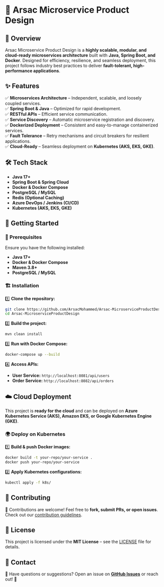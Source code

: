 # 🚀 Arsac Microservice Product Design

## 🌟 Overview
Arsac Microservice Product Design is a **highly scalable, modular, and cloud-ready microservices architecture** built with **Java, Spring Boot, and Docker**. Designed for efficiency, resilience, and seamless deployment, this project follows industry best practices to deliver **fault-tolerant, high-performance applications**.

## ✨ Features
✅ **Microservices Architecture** – Independent, scalable, and loosely coupled services.  
✅ **Spring Boot & Java** – Optimized for rapid development.  
✅ **RESTful APIs** – Efficient service communication.  
✅ **Service Discovery** – Automatic microservice registration and discovery.  
✅ **Dockerized Deployment** – Consistent and easy-to-manage containerized services.  
✅ **Fault Tolerance** – Retry mechanisms and circuit breakers for resilient applications.  
✅ **Cloud-Ready** – Seamless deployment on **Kubernetes (AKS, EKS, GKE)**.  

## 🛠️ Tech Stack
- **Java 17+**
- **Spring Boot & Spring Cloud**
- **Docker & Docker Compose**
- **PostgreSQL / MySQL**
- **Redis (Optional Caching)**
- **Azure DevOps / Jenkins (CI/CD)**
- **Kubernetes (AKS, EKS, GKE)**

## 🚀 Getting Started
### 🔧 Prerequisites
Ensure you have the following installed:
- **Java 17+**
- **Docker & Docker Compose**
- **Maven 3.8+**
- **PostgreSQL / MySQL**

### 🏗️ Installation
1️⃣ **Clone the repository:**  
   ```sh
   git clone https://github.com/ArsacMohammed/Arsac-MicroserviceProductDesign.git
   cd Arsac-MicroserviceProductDesign
   ```
2️⃣ **Build the project:**  
   ```sh
   mvn clean install
   ```
3️⃣ **Run with Docker Compose:**  
   ```sh
   docker-compose up --build
   ```
4️⃣ **Access APIs:**  
   - **User Service:** `http://localhost:8081/api/users`  
   - **Order Service:** `http://localhost:8082/api/orders`  

## ☁️ Cloud Deployment
This project is **ready for the cloud** and can be deployed on **Azure Kubernetes Service (AKS), Amazon EKS, or Google Kubernetes Engine (GKE)**.

### 🌍 Deploy on Kubernetes
1️⃣ **Build & push Docker images:**  
   ```sh
   docker build -t your-repo/your-service .
   docker push your-repo/your-service
   ```
2️⃣ **Apply Kubernetes configurations:**  
   ```sh
   kubectl apply -f k8s/
   ```

## 🤝 Contributing
🚀 Contributions are welcome! Feel free to **fork, submit PRs, or open issues**. Check out our [contribution guidelines](CONTRIBUTING.md).

## 📜 License
This project is licensed under the **MIT License** – see the [LICENSE](LICENSE) file for details.

## 📩 Contact
💬 Have questions or suggestions? Open an issue on **[GitHub Issues](https://github.com/ArsacMohammed/Arsac-MicroserviceProductDesign/issues)** or reach out! 🚀

